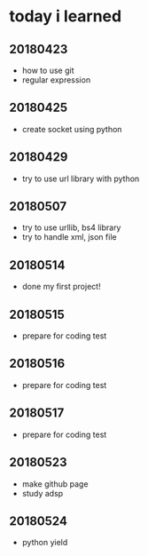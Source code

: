# today i learned

## 20180423

* how to use git
* regular expression

## 20180425

* create socket using python

## 20180429

* try to use url library with python

## 20180507

* try to use urllib, bs4 library
* try to handle xml, json file

## 20180514

* done my first project!

## 20180515

* prepare for coding test

## 20180516

* prepare for coding test

## 20180517

* prepare for coding test

## 20180523

* make github page
* study adsp

## 20180524

* python yield
